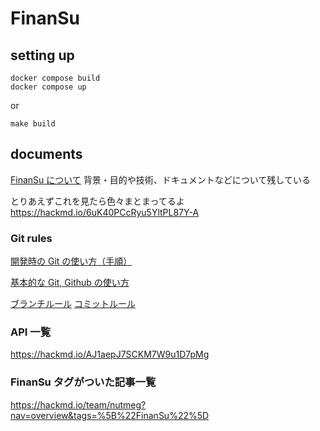 # FinanSu

## setting up

```
docker compose build
docker compose up
```

or

```
make build
```

## documents

[FinanSu について](https://hackmd.io/sV08r3V3ToSs5-lLxT7WAQ?view)
背景・目的や技術、ドキュメントなどについて残している

とりあえずこれを見たら色々まとまってるよ  
https://hackmd.io/6uK40PCcRyu5YltPL87Y-A

### Git rules

[開発時の Git の使い方（手順）](https://hackmd.io/Vnke3fCdTH23MN4WQmCFIA?view)

[基本的な Git, Github の使い方](https://hackmd.io/xNQYFUI3S6KLV75KGMB1ZQ)

[ブランチルール](https://hackmd.io/xNQYFUI3S6KLV75KGMB1ZQ#%E3%83%96%E3%83%A9%E3%83%B3%E3%83%81%E3%83%AB%E3%83%BC%E3%83%AB)
[コミットルール](https://hackmd.io/xNQYFUI3S6KLV75KGMB1ZQ#%E3%82%B3%E3%83%9F%E3%83%83%E3%83%88%E3%83%AB%E3%83%BC%E3%83%AB)

### API 一覧

https://hackmd.io/AJ1aepJ7SCKM7W9u1D7pMg

### FinanSu タグがついた記事一覧

https://hackmd.io/team/nutmeg?nav=overview&tags=%5B%22FinanSu%22%5D
